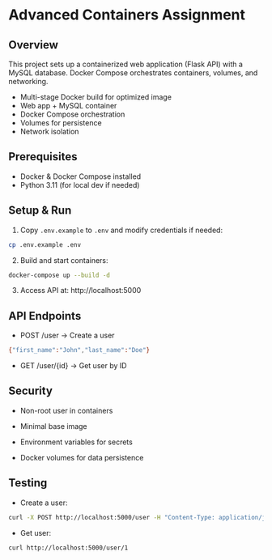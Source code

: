 # Advanced Containers Assignment

## Overview
This project sets up a containerized web application (Flask API) with a MySQL database. Docker Compose orchestrates containers, volumes, and networking. 

- Multi-stage Docker build for optimized image  
- Web app + MySQL container  
- Docker Compose orchestration  
- Volumes for persistence  
- Network isolation 

## Prerequisites
- Docker & Docker Compose installed
- Python 3.11 (for local dev if needed)

## Setup & Run

1. Copy `.env.example` to `.env` and modify credentials if needed:

```bash
cp .env.example .env
```

2. Build and start containers:

```bash
docker-compose up --build -d
```

3. Access API at: http://localhost:5000


## API Endpoints

- POST /user → Create a user

```bash
{"first_name":"John","last_name":"Doe"}
```

- GET /user/{id} → Get user by ID


## Security

- Non-root user in containers

- Minimal base image

- Environment variables for secrets

- Docker volumes for data persistence


## Testing

- Create a user:

```bash
curl -X POST http://localhost:5000/user -H "Content-Type: application/json" -d '{"first_name":"Alice","last_name":"Smith"}'
```

- Get user:

```bash
curl http://localhost:5000/user/1
```
